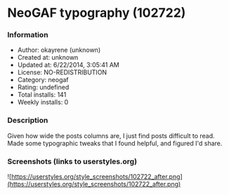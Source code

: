 # NeoGAF typography (102722)

### Information
- Author: okayrene (unknown)
- Created at: unknown
- Updated at: 6/22/2014, 3:05:41 AM
- License: NO-REDISTRIBUTION
- Category: neogaf
- Rating: undefined
- Total installs: 141
- Weekly installs: 0


### Description
Given how wide the posts columns are, I just find posts difficult to read. Made some typographic tweaks that I found helpful, and figured I'd share.


### Screenshots (links to userstyles.org)
![https://userstyles.org/style_screenshots/102722_after.png](https://userstyles.org/style_screenshots/102722_after.png)


